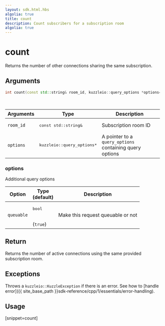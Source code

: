 ```yaml
---
layout: sdk.html.hbs
algolia: true
title: count
description: Count subscribers for a subscription room
algolia: true
---
```


# count

Returns the number of other connections sharing the same subscription.

## Arguments

```cpp
int count(const std::string& room_id, kuzzleio::query_options *options=nullptr)
```

<br/>

| Arguments    | Type    | Description |
|--------------|---------|-------------|
| `room_id` | <pre>const std::string&</pre> | Subscription room ID |
| `options` | <pre>kuzzleio::query_options*</pre> | A pointer to a `query_options` containing query options |

### options

Additional query options

| Option     | Type<br/>(default)  | Description   |
| ---------- | ------- | --------------------------------- |
| `queuable` | <pre>bool</pre><br/>(`true`) | Make this request queuable or not |

## Return

Returns the number of active connections using the same provided subscription room.

## Exceptions

Throws a `kuzzleio::KuzzleException` if there is an error. See how to [handle error]({{ site_base_path }}sdk-reference/cpp/1/essentials/error-handling).

## Usage

[snippet=count]
